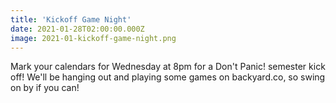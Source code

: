 ```yaml
---
title: 'Kickoff Game Night'
date: 2021-01-28T02:00:00.000Z
image: 2021-01-kickoff-game-night.png
---
```


Mark your calendars for Wednesday at 8pm for a Don't Panic! semester kick off! We'll be hanging out and playing some games on backyard.co, so swing on by if you can!
